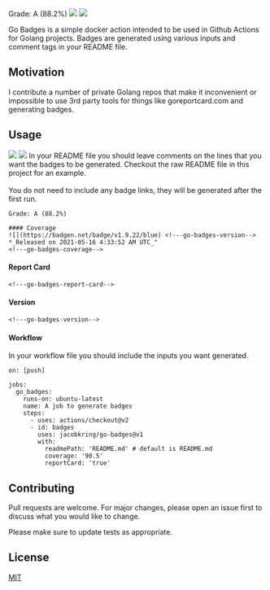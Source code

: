 ```
```
```
```
```
```
Grade: A (88.2%)
![](https://badgen.net/badge/Report%20Card/A%20(88.2%25)/green) ![](https://badgen.net/badge/coverage/-1%25/green) <!---go-badges-coverage-->

Go Badges is a simple docker action intended to be used in Github Actions for Golang projects. Badges are generated using various inputs and comment tags in your README file.

<!---go-badges-version--> <!---go-badges-coverage-->
<!---go-badges-report-card-->

## Motivation

I contribute a number of private Golang repos that make it inconvenient or impossible to use 3rd party tools for things like goreportcard.com and generating badges.

## Usage
![](https://badgen.net/badge/Report%20Card/A%20(88.2%25)/green) ![](https://badgen.net/badge/coverage/-1%25/green) <!---go-badges-coverage-->
In your README file you should leave comments on the lines that you want the badges to be generated.
Checkout the raw README file in this project for an example. <br/><br/>You do not need to include any badge links,
they will be generated after the first run.
```
Grade: A (88.2%)

#### Coverage
![](https://badgen.net/badge/v1.9.22/blue) <!---go-badges-version--> *_Released on 2021-05-16 4:33:52 AM UTC_"
<!---go-badges-coverage-->
```
#### Report Card
```
<!---go-badges-report-card-->
```
#### Version
```
<!---go-badges-version-->
```

#### Workflow

In your workflow file you should include the inputs you want generated.
```
on: [push]

jobs:
  go_badges:
    runs-on: ubuntu-latest
    name: A job to generate badges
    steps:
      - uses: actions/checkout@v2
      - id: badges
        uses: jacobkring/go-badges@v1
        with:
          readmePath: 'README.md' # default is README.md
          coverage: '90.5'
          reportCard: 'true'
```

## Contributing
Pull requests are welcome. For major changes, please open an issue first to discuss what you would like to change.

Please make sure to update tests as appropriate.

## License
[MIT](https://choosealicense.com/licenses/mit/)
